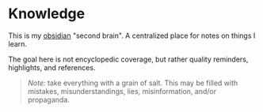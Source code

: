 # Knowledge

This is my [obsidian](https://obsidian.md/) "second brain". A centralized place for notes on things I learn.

The goal here is not encyclopedic coverage, but rather quality reminders, highlights, and references.

> _Note:_ take everything with a grain of salt. This may be filled with mistakes, misunderstandings, lies, misinformation, and/or propaganda.

